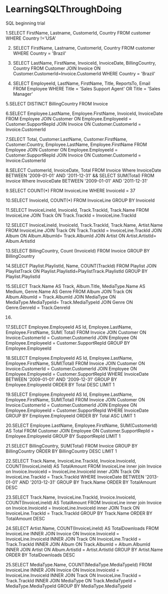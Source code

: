 # LearningSQLThroughDoing
SQL beginning trial

1.SELECT FirstName, Lastname, CustomerId, Country FROM customer
  WHERE Country !='USA'

2. SELECT FirstName, Lastname, CustomerId, Country FROM customer
   WHERE Country = 'Brazil'

3. SELECT LastName, FirstName, InvoiceId, InvoiceDate, BillingCountry, Country 
   FROM Customer JOIN Invoice ON Customer.CustomerId=Invoice.CustomerId 
   WHERE Country = 'Brazil'

4. SELECT EmployeeId, LastName, FirstName, Title, ReportsTo, Email
   FROM Employee
   WHERE Title = 'Sales Support Agent'
   OR Title = 'Sales Manager'

5.SELECT DISTINCT BillingCountry
  FROM Invoice

6.SELECT Employee.LastName, Employee.FirstName, InvoiceId, InvoiceDate
  FROM Employee 
  JOIN Customer ON Employee.EmployeeId = Customer.SupportRepId
  JOIN Invoice ON Customer.CustomerId = Invoice.CustomerId

7.SELECT Total, Customer.LastName, Customer.FirstName, Customer.Country, Employee.LastName, Employee.FirstName
  FROM Employee 
  JOIN Customer ON Employee.EmployeeId = Customer.SupportRepId
  JOIN Invoice ON Customer.CustomerId = Invoice.CustomerId

8.SELECT CustomerId, InvoiceDate, Total
  FROM Invoice
  Where InvoiceDate BETWEEN '2009-01-01' AND '2011-12-31'
  &&
  SELECT SUM(Total)
  FROM Invoice
  Where InvoiceDate BETWEEN '2009-01-01' AND '2011-12-31'
  
9.SELECT COUNT(*)
  FROM InvoiceLine
  WHERE InvoiceId = 37
  
10.SELECT InvoiceId, COUNT(*)
   FROM InvoiceLine
   GROUP BY InvoiceId
   
11.SELECT InvoiceLineId, InvoiceId, Track.TrackId, Track.Name
FROM InvoiceLine
JOIN Track
ON Track.TrackId = InvoiceLine.TrackId

12.SELECT InvoiceLineId, InvoiceId, Track.TrackId, Track.Name, Artist.Name
   FROM InvoiceLine
   JOIN Track
   ON Track.TrackId = InvoiceLine.TrackId
   JOIN Album
   ON Album.AlbumId= Track.AlbumId
   JOIN Artist
   ON Artist.ArtistId= Album.ArtistId

13.SELECT BillingCountry, Count (InvoiceId)
   FROM Invoice 
   GROUP BY BillingCountry

14.SELECT Playlist.PlaylistId, Name, COUNT(TrackId)
   FROM Playlist
   JOIN PlaylistTrack
   ON Playlist.PlaylistId=PlaylistTrack.PlaylistId
   GROUP BY Playlist.PlaylistId
  
15.SELECT Track.Name AS Track, Album.Title, MediaType.Name AS Medium, Genre.Name AS Genre
   FROM Album
   JOIN Track
   ON Album.AlbumId  = Track.AlbumId
   JOIN MediaType
   ON MediaType.MediaTypeId= Track.MediaTypeId
   JOIN Genre
   ON Genre.GenreId = Track.GenreId   

16.

17.SELECT Employee.EmployeeId AS Id, Employee.LastName, Employee.FirstName, SUM( Total)
FROM Invoice
JOIN Customer
ON Invoice.CustomerId = Customer.CustomerId
JOIN Employee
ON Employee.EmployeeId = Customer.SupportRepId
GROUP BY Employee.EmployeeId

18.SELECT Employee.EmployeeId AS Id, Employee.LastName, Employee.FirstName, SUM(Total)
FROM Invoice JOIN Customer 
ON Invoice.CustomerId = Customer.CustomerId 
JOIN Employee
ON Employee.EmployeeId = Customer.SupportRepId 
WHERE InvoiceDate 
BETWEEN '2009-01-01' AND '2009-12-31' 
GROUP BY Employee.EmployeeId
ORDER BY Total DESC LIMIT 1


19.SELECT Employee.EmployeeId AS Id, Employee.LastName, Employee.FirstName, SUM(Total)
FROM Invoice JOIN Customer 
ON Invoice.CustomerId = Customer.CustomerId 
JOIN Employee
ON Employee.EmployeeId = Customer.SupportRepId 
WHERE InvoiceDate 
GROUP BY Employee.EmployeeId
ORDER BY Total ASC LIMIT 1

20.SELECT Employee.LastName, Employee.FirstName, SUM(CustomerId) AS Total 
FROM Customer
JOIN Employee ON Customer.SupportRepId = Employee.EmployeeId
GROUP BY SupportRepId LIMIT 1

21.SELECT BillingCountry, SUM(Total)
FROM Invoice
GROUP BY BillingCountry
ORDER BY BillingCountry DESC LIMIT 1

22.SELECT 
  Track.Name,
  InvoiceLine.TrackId,
  Invoice.InvoiceId,
  COUNT(InvoiceLineId) AS TotalAmount
  FROM InvoiceLine
  inner join Invoice on Invoice.InvoiceId = InvoiceLine.InvoiceId
  inner JOIN Track ON InvoiceLine.TrackId = Track.TrackId
  WHERE InvoiceDate BETWEEN '2013-01-01' AND '2013-12-31'
  GROUP BY Track.Name 
  ORDER BY TotalAmount DESC

23.SELECT 
   Track.Name,
   InvoiceLine.TrackId,
   Invoice.InvoiceId,
   COUNT(InvoiceLineId) AS TotalAmount
   FROM InvoiceLine
   inner join Invoice on Invoice.InvoiceId = InvoiceLine.InvoiceId
   inner JOIN Track ON InvoiceLine.TrackId = Track.TrackId
   GROUP BY Track.Name 
   ORDER BY TotalAmount DESC

24.SELECT Artist.Name,  COUNT(InvoiceLineId) AS TotalDownloads
   FROM InvoiceLine
   INNER JOIN Invoice ON Invoice.InvoiceId = InvoiceLine.InvoiceId
   INNER JOIN Track ON InvoiceLine.TrackId = Track.TrackId
   INNER JOIN Album ON Track.AlbumId = Album.AlbumId
   INNER JOIN Artist ON Album.ArtistId = Artist.ArtistId
   GROUP BY Artist.Name
   ORDER BY TotalDownloads DESC
   
25.SELECT MediaType.Name, COUNT(MediaType.MediaTypeId)
   FROM InvoiceLine
   INNER JOIN Invoice ON Invoice.InvoiceId = InvoiceLine.InvoiceId
   INNER JOIN Track ON InvoiceLine.TrackId = Track.TrackId
   INNER JOIN MediaType ON Track.MediaTypeId = MediaType.MediaTypeId 
   GROUP BY MediaType.MediaTypeId
